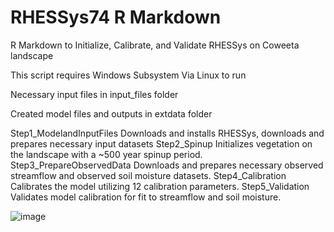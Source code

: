 # RHESSys74 R Markdown
 R Markdown to Initialize, Calibrate, and Validate RHESSys on Coweeta landscape

 This script requires Windows Subsystem Via Linux to run 

Necessary input files in input_files folder

Created model files and outputs in extdata folder

Step1_ModelandInputFiles
	Downloads and installs RHESSys, downloads and prepares necessary input datasets
Step2_Spinup
	Initializes vegetation on the landscape with a ~500 year spinup period.
Step3_PrepareObservedData
	Downloads and prepares necessary observed streamflow and observed soil moisture datasets.
Step4_Calibration
	Calibrates the model utilizing 12 calibration parameters. 
Step5_Validation
	Validates model calibration for fit to streamflow and soil moisture.

![image](https://github.com/CQuin042/RHESSys74-R-Markdown/assets/78384584/d94e3ec3-525a-46b9-874b-c004e0ec939e)
